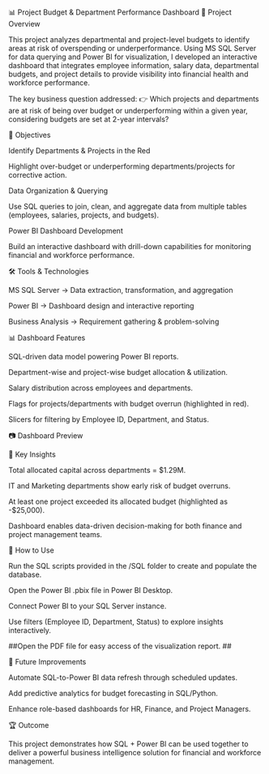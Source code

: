 📊 Project Budget & Department Performance Dashboard
📌 Project Overview

This project analyzes departmental and project-level budgets to identify areas at risk of overspending or underperformance. Using MS SQL Server for data querying and Power BI for visualization, I developed an interactive dashboard that integrates employee information, salary data, departmental budgets, and project details to provide visibility into financial health and workforce performance.

The key business question addressed:
👉 Which projects and departments are at risk of being over budget or underperforming within a given year, considering budgets are set at 2-year intervals?

🎯 Objectives

Identify Departments & Projects in the Red

Highlight over-budget or underperforming departments/projects for corrective action.

Data Organization & Querying

Use SQL queries to join, clean, and aggregate data from multiple tables (employees, salaries, projects, and budgets).

Power BI Dashboard Development

Build an interactive dashboard with drill-down capabilities for monitoring financial and workforce performance.

🛠️ Tools & Technologies

MS SQL Server → Data extraction, transformation, and aggregation

Power BI → Dashboard design and interactive reporting

Business Analysis → Requirement gathering & problem-solving

📊 Dashboard Features

SQL-driven data model powering Power BI reports.

Department-wise and project-wise budget allocation & utilization.

Salary distribution across employees and departments.

Flags for projects/departments with budget overrun (highlighted in red).

Slicers for filtering by Employee ID, Department, and Status.

📷 Dashboard Preview

🔑 Key Insights

Total allocated capital across departments = $1.29M.

IT and Marketing departments show early risk of budget overruns.

At least one project exceeded its allocated budget (highlighted as -$25,000).

Dashboard enables data-driven decision-making for both finance and project management teams.

🚀 How to Use

Run the SQL scripts provided in the /SQL folder to create and populate the database.

Open the Power BI .pbix file in Power BI Desktop.

Connect Power BI to your SQL Server instance.

Use filters (Employee ID, Department, Status) to explore insights interactively.

##Open the PDF file for easy access of the visualization report. ##

📌 Future Improvements

Automate SQL-to-Power BI data refresh through scheduled updates.

Add predictive analytics for budget forecasting in SQL/Python.

Enhance role-based dashboards for HR, Finance, and Project Managers.

🏆 Outcome

This project demonstrates how SQL + Power BI can be used together to deliver a powerful business intelligence solution for financial and workforce management.
